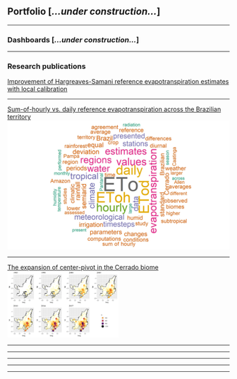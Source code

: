 ## Portfolio [*...under construction...*]

---

### Dashboards [*...under construction...*]


---

### Research publications 
<a href="https://www.mdpi.com/2073-4441/11/11/2272" target="blank">Improvement of Hargreaves-Samani reference evapotranspiration estimates with local calibration</a>

---
<a href="https://www.sciencedirect.com/science/article/abs/pii/S0378377419310170" target="blank">Sum-of-hourly vs. daily reference evapotranspiration across the Brazilian territory</a>
<img src="/images/Manuscript_EToh_ETod.jpg?raw=true"/>

---
<a href="/pdf/IRRIGA_pivot_expansion.pdf" target="blank">The expansion of center-pivot in the Cerrado biome</a>
<img width="50%" src="images/Cerrado_CenterPivot.png?raw=true"/>


---
<!--
[Project 2 Title](/sample_page)
<img src="images/dummy_thumbnail.jpg?raw=true"/>
-->
---
<!--
[Project 3 Title](http://example.com/)
<img src="images/dummy_thumbnail.jpg?raw=true"/>
-->
---
<!--
### Category Name 2-->
<!--
- [Project 1 Title](http://example.com/)
- [Project 2 Title](http://example.com/)
- [Project 3 Title](http://example.com/)
- [Project 4 Title](http://example.com/)
- [Project 5 Title](http://example.com/)
-->
---




---
<p style="font-size:11px"></p>

